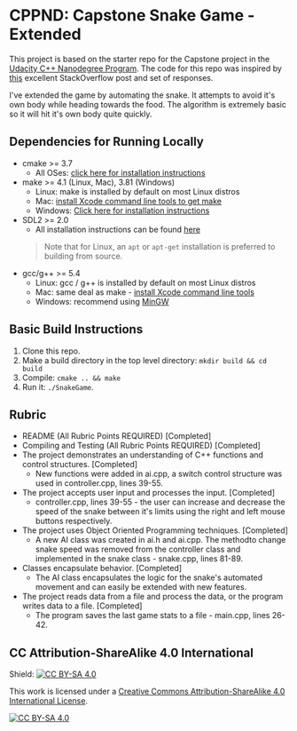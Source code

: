 # CPPND: Capstone Snake Game - Extended

This project is based on the starter repo for the Capstone project in the [Udacity C++ Nanodegree Program](https://www.udacity.com/course/c-plus-plus-nanodegree--nd213). The code for this repo was inspired by [this](https://codereview.stackexchange.com/questions/212296/snake-game-in-c-with-sdl) excellent StackOverflow post and set of responses.

I've extended the game by automating the snake. It attempts to avoid it's own body while heading towards the food. The algorithm is extremely basic so it will hit it's own body quite quickly.

## Dependencies for Running Locally
* cmake >= 3.7
  * All OSes: [click here for installation instructions](https://cmake.org/install/)
* make >= 4.1 (Linux, Mac), 3.81 (Windows)
  * Linux: make is installed by default on most Linux distros
  * Mac: [install Xcode command line tools to get make](https://developer.apple.com/xcode/features/)
  * Windows: [Click here for installation instructions](http://gnuwin32.sourceforge.net/packages/make.htm)
* SDL2 >= 2.0
  * All installation instructions can be found [here](https://wiki.libsdl.org/Installation)
  >Note that for Linux, an `apt` or `apt-get` installation is preferred to building from source. 
* gcc/g++ >= 5.4
  * Linux: gcc / g++ is installed by default on most Linux distros
  * Mac: same deal as make - [install Xcode command line tools](https://developer.apple.com/xcode/features/)
  * Windows: recommend using [MinGW](http://www.mingw.org/)

## Basic Build Instructions

1. Clone this repo.
2. Make a build directory in the top level directory: `mkdir build && cd build`
3. Compile: `cmake .. && make`
4. Run it: `./SnakeGame`.

## Rubric 
- README (All Rubric Points REQUIRED) [Completed]
- Compiling and Testing (All Rubric Points REQUIRED) [Completed]
- The project demonstrates an understanding of C++ functions and control structures. [Completed]
  - New functions were added in ai.cpp, a switch control structure was used in controller.cpp, lines 39-55.
- The project accepts user input and processes the input. [Completed]
  - controller.cpp, lines 39-55 - the user can increase and decrease the speed of the snake between it's limits using the right and left mouse buttons respectively.
- The project uses Object Oriented Programming techniques. [Completed]
  - A new AI class was created in ai.h and ai.cpp. The methodto change snake speed was removed from the controller class and implemented in the snake class - snake.cpp, lines 81-89.
- Classes encapsulate behavior. [Completed]
  - The AI class encapsulates the logic for the snake's automated movement and can easily be extended with new features.
- The project reads data from a file and process the data, or the program writes data to a file. [Completed]
  - The program saves the last game stats to a file - main.cpp, lines 26-42.


## CC Attribution-ShareAlike 4.0 International


Shield: [![CC BY-SA 4.0][cc-by-sa-shield]][cc-by-sa]

This work is licensed under a
[Creative Commons Attribution-ShareAlike 4.0 International License][cc-by-sa].

[![CC BY-SA 4.0][cc-by-sa-image]][cc-by-sa]

[cc-by-sa]: http://creativecommons.org/licenses/by-sa/4.0/
[cc-by-sa-image]: https://licensebuttons.net/l/by-sa/4.0/88x31.png
[cc-by-sa-shield]: https://img.shields.io/badge/License-CC%20BY--SA%204.0-lightgrey.svg
